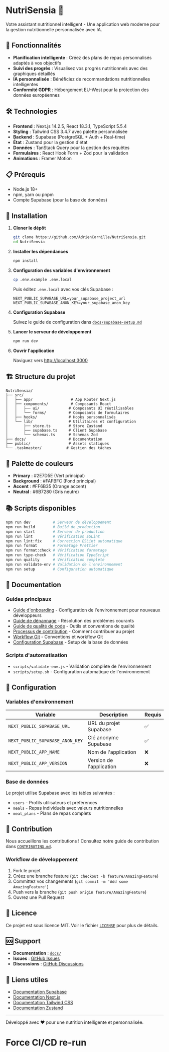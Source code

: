 # NutriSensia 🍎

Votre assistant nutritionnel intelligent - Une application web moderne pour la gestion nutritionnelle personnalisée avec IA.

## 🚀 Fonctionnalités

- **Planification intelligente** : Créez des plans de repas personnalisés adaptés à vos objectifs
- **Suivi des progrès** : Visualisez vos progrès nutritionnels avec des graphiques détaillés
- **IA personnalisée** : Bénéficiez de recommandations nutritionnelles intelligentes
- **Conformité GDPR** : Hébergement EU-West pour la protection des données européennes

## 🛠️ Technologies

- **Frontend** : Next.js 14.2.5, React 18.3.1, TypeScript 5.5.4
- **Styling** : Tailwind CSS 3.4.7 avec palette personnalisée
- **Backend** : Supabase (PostgreSQL + Auth + Real-time)
- **État** : Zustand pour la gestion d'état
- **Données** : TanStack Query pour la gestion des requêtes
- **Formulaires** : React Hook Form + Zod pour la validation
- **Animations** : Framer Motion

## 📋 Prérequis

- Node.js 18+
- npm, yarn ou pnpm
- Compte Supabase (pour la base de données)

## 🚀 Installation

1. **Cloner le dépôt**

   ```bash
   git clone https://github.com/AdrienCornille/NutriSensia.git
   cd NutriSensia
   ```

2. **Installer les dépendances**

   ```bash
   npm install
   ```

3. **Configuration des variables d'environnement**

   ```bash
   cp .env.example .env.local
   ```

   Puis éditez `.env.local` avec vos clés Supabase :

   ```env
   NEXT_PUBLIC_SUPABASE_URL=your_supabase_project_url
   NEXT_PUBLIC_SUPABASE_ANON_KEY=your_supabase_anon_key
   ```

4. **Configuration Supabase**

   Suivez le guide de configuration dans [`docs/supabase-setup.md`](docs/supabase-setup.md)

5. **Lancer le serveur de développement**

   ```bash
   npm run dev
   ```

6. **Ouvrir l'application**

   Naviguez vers [http://localhost:3000](http://localhost:3000)

## 🏗️ Structure du projet

```
NutriSensia/
├── src/
│   ├── app/                 # App Router Next.js
│   ├── components/          # Composants React
│   │   ├── ui/             # Composants UI réutilisables
│   │   └── forms/          # Composants de formulaires
│   ├── hooks/              # Hooks personnalisés
│   └── lib/                # Utilitaires et configuration
│       ├── store.ts        # Store Zustand
│       ├── supabase.ts     # Client Supabase
│       └── schemas.ts      # Schémas Zod
├── docs/                   # Documentation
├── public/                 # Assets statiques
└── .taskmaster/           # Gestion des tâches
```

## 🎨 Palette de couleurs

- **Primary** : #2E7D5E (Vert principal)
- **Background** : #FAFBFC (Fond principal)
- **Accent** : #FF6B35 (Orange accent)
- **Neutral** : #6B7280 (Gris neutre)

## 📚 Scripts disponibles

```bash
npm run dev          # Serveur de développement
npm run build        # Build de production
npm run start        # Serveur de production
npm run lint         # Vérification ESLint
npm run lint:fix     # Correction ESLint automatique
npm run format       # Formatage Prettier
npm run format:check # Vérification formatage
npm run type-check   # Vérification TypeScript
npm run quality      # Vérification complète
npm run validate-env # Validation de l'environnement
npm run setup        # Configuration automatique
```

## 📖 Documentation

### Guides principaux

- [Guide d'onboarding](docs/onboarding.md) - Configuration de l'environnement pour nouveaux développeurs
- [Guide de dépannage](docs/troubleshooting.md) - Résolution des problèmes courants
- [Guide de qualité de code](docs/code-quality.md) - Outils et conventions de qualité
- [Processus de contribution](docs/contribution-process.md) - Comment contribuer au projet
- [Workflow Git](docs/git-workflow.md) - Conventions et workflow Git
- [Configuration Supabase](docs/supabase-setup.md) - Setup de la base de données

### Scripts d'automatisation

- `scripts/validate-env.js` - Validation complète de l'environnement
- `scripts/setup.sh` - Configuration automatique de l'environnement

## 🔧 Configuration

### Variables d'environnement

| Variable                        | Description              | Requis |
| ------------------------------- | ------------------------ | ------ |
| `NEXT_PUBLIC_SUPABASE_URL`      | URL du projet Supabase   | ✅     |
| `NEXT_PUBLIC_SUPABASE_ANON_KEY` | Clé anonyme Supabase     | ✅     |
| `NEXT_PUBLIC_APP_NAME`          | Nom de l'application     | ❌     |
| `NEXT_PUBLIC_APP_VERSION`       | Version de l'application | ❌     |

### Base de données

Le projet utilise Supabase avec les tables suivantes :

- `users` - Profils utilisateurs et préférences
- `meals` - Repas individuels avec valeurs nutritionnelles
- `meal_plans` - Plans de repas complets

## 🤝 Contribution

Nous accueillons les contributions ! Consultez notre guide de contribution dans [`CONTRIBUTING.md`](CONTRIBUTING.md).

### Workflow de développement

1. Fork le projet
2. Créez une branche feature (`git checkout -b feature/AmazingFeature`)
3. Committez vos changements (`git commit -m 'Add some AmazingFeature'`)
4. Push vers la branche (`git push origin feature/AmazingFeature`)
5. Ouvrez une Pull Request

## 📄 Licence

Ce projet est sous licence MIT. Voir le fichier [`LICENSE`](LICENSE) pour plus de détails.

## 🆘 Support

- **Documentation** : [`docs/`](docs/)
- **Issues** : [GitHub Issues](https://github.com/AdrienCornille/NutriSensia/issues)
- **Discussions** : [GitHub Discussions](https://github.com/AdrienCornille/NutriSensia/discussions)

## 🔗 Liens utiles

- [Documentation Supabase](https://supabase.com/docs)
- [Documentation Next.js](https://nextjs.org/docs)
- [Documentation Tailwind CSS](https://tailwindcss.com/docs)
- [Documentation Zustand](https://github.com/pmndrs/zustand)

---

Développé avec ❤️ pour une nutrition intelligente et personnalisée.
# Force CI/CD re-run

